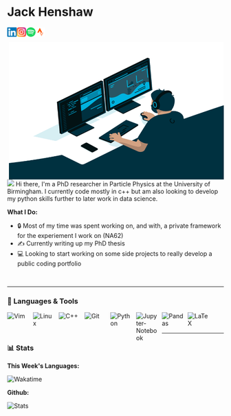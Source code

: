 # Jack Henshaw

  <p align="left">
    <a href="https://www.linkedin.com/in/jack-henshaw/">
      <img align="left" alt="Jack's LinkedIN" width="22px" src="https://raw.githubusercontent.com/jackhenshaw/jackhenshaw/main/images/linkedin.svg" />
    </a>
    <a href="https://www.instagram.com/jack_henshaw/">
      <img align="left" alt="Jack's Instagram" width="22px" src="https://raw.githubusercontent.com/jackhenshaw/jackhenshaw/main/images/instagram.svg" />
    </a>
    <a href="https://open.spotify.com/user/1131614634?si=U-_gWyJpRfiEBq6z6qyo3A&utm_source=copy-link">
      <img align="left" alt="Jack's Spotify" width="22px" src="https://raw.githubusercontent.com/jackhenshaw/jackhenshaw/main/images/spotify.svg" />
    </a>
    <a href="https://www.strava.com/athletes/jackhenshaw">
      <img align="left" alt="Jack's Strava" width="22px" src="https://raw.githubusercontent.com/jackhenshaw/jackhenshaw/main/images/strava.svg" />
    </a>
  </p>

<br>
<br>

<img align="right" alt="GIF"   src="https://raw.githubusercontent.com/jackhenshaw/jackhenshaw/main/images/code.gif?raw=true" width="500" height="320"/>

<p align="left">
<img src="https://media.giphy.com/media/hvRJCLFzcasrR4ia7z/giphy.gif" width="25px"> Hi there, I'm a PhD researcher in Particle Physics at the University of Birmingham. I currently code mostly in c++ but am also looking to develop my python skills further to later work in data science.
</p>

**What I Do:**
- 🔒 Most of my time was spent working on, and with, a private framework for the experiement I work on (NA62)
- ✍️ Currently writing up my PhD thesis
- 💻 Looking to start working on some side projects to really develop a public coding portfolio


<br>

---

### 🧰 Languages & Tools

<img align="left" width="50px" title="Vim" alt="Vim" style="padding-right:10px;" src="https://cdn.jsdelivr.net/gh/devicons/devicon/icons/vim/vim-original.svg">
<img align="left" width="50px" title="Linux" alt="Linux" style="padding-right:10px;" src="https://cdn.jsdelivr.net/gh/devicons/devicon/icons/linux/linux-original.svg">
<img align="left" width="50px" title="C++" alt="C++" style="padding-right:10px;" src="https://cdn.jsdelivr.net/gh/devicons/devicon/icons/cplusplus/cplusplus-original.svg">
<img align="left" width="50px" title="Git" alt="Git" style="padding-right:10px;" src="https://cdn.jsdelivr.net/gh/devicons/devicon/icons/git/git-original-wordmark.svg">
<img align="left" width="50px" title="Python" alt="Python" style="padding-right:10px;" src="https://cdn.jsdelivr.net/gh/devicons/devicon/icons/python/python-plain.svg">
<img align="left" width="50px" title="Jupyter-Notebook" alt="Jupyter-Notebook" style="padding-right:10px;" src="https://cdn.jsdelivr.net/gh/devicons/devicon/icons/jupyter/jupyter-original-wordmark.svg">
<img align="left" width="50px" title="Pandas" alt="Pandas" style="padding-right:10px;" src="https://cdn.jsdelivr.net/gh/devicons/devicon/icons/pandas/pandas-original-wordmark.svg">
<img align="left" width="50px" title="LaTeX" alt="LaTeX" style="padding-right:10px;" src="https://cdn.jsdelivr.net/gh/devicons/devicon/icons/latex/latex-original.svg">

<br><br>

---

### 📊 Stats

**This Week's Languages:**

<p align="left">
  <img alt="Wakatime" src="https://github-readme-stats.vercel.app/api/wakatime?username=jackhenshaw&theme=gruvbox"/>
</p>

**Github:**

<p alig="left" href="https://github.com/jackhenshaw/convoychat">
  <img alt="Stats" src="https://github-readme-stats.vercel.app/api?username=jackhenshaw&count_private=true&theme=gruvbox&repo=convoychat" width="500"/>
</p>
